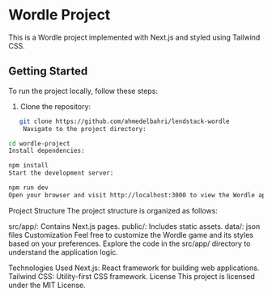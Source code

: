 # Wordle Project

This is a Wordle project implemented with Next.js and styled using Tailwind CSS.

## Getting Started

To run the project locally, follow these steps:

1. Clone the repository:

```bash
   git clone https://github.com/ahmedelbahri/lendstack-wordle
	Navigate to the project directory:
```

```bash
cd wordle-project
Install dependencies:
```

```bash
npm install
Start the development server:
```

```bash
npm run dev
Open your browser and visit http://localhost:3000 to view the Wordle application.
```

Project Structure
The project structure is organized as follows:

src/app/: Contains Next.js pages.
public/: Includes static assets.
data/: json files
Customization
Feel free to customize the Wordle game and its styles based on your preferences. Explore the code in the src/app/ directory to understand the application logic.

Technologies Used
Next.js: React framework for building web applications.
Tailwind CSS: Utility-first CSS framework.
License
This project is licensed under the MIT License.
